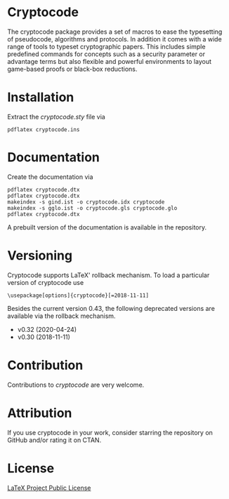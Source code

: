 # Cryptocode
The cryptocode package provides a set of macros to ease the typesetting of pseudocode, algorithms and protocols. In addition it comes with a wide range of tools to typeset cryptographic papers. This includes simple predefined commands for concepts such as a security parameter or advantage terms but also flexible and powerful environments to layout game-based proofs or black-box reductions.

# Installation

Extract the *cryptocode.sty* file via

    pdflatex cryptocode.ins

# Documentation

Create the documentation via

    pdflatex cryptocode.dtx
    pdflatex cryptocode.dtx
    makeindex -s gind.ist -o cryptocode.idx cryptocode
    makeindex -s gglo.ist -o cryptocode.gls cryptocode.glo
    pdflatex cryptocode.dtx

A prebuilt version of the documentation is available in the repository.

# Versioning

Cryptocode supports LaTeX' rollback mechanism. To load a particular version of cryptocode use

    \usepackage[options]{cryptocode}[=2018-11-11]

Besides the current version 0.43, the following deprecated versions are available via
the rollback mechanism.

- v0.32 (2020-04-24)
- v0.30 (2018-11-11)

# Contribution

Contributions to *cryptocode* are very welcome. 

# Attribution

If you use cryptocode in your work, consider starring the repository on GitHub and/or rating it on CTAN.

# License

[LaTeX Project Public License](http://www.latex-project.org/lppl.txt)

